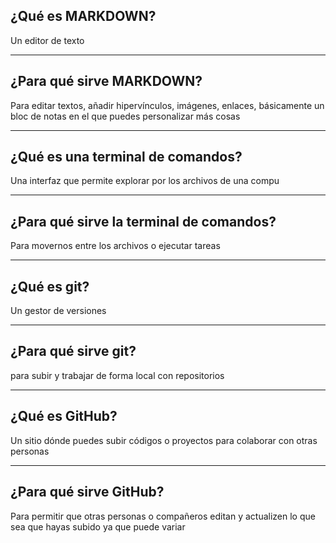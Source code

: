 ## ¿Qué es MARKDOWN?
Un editor de texto 

----
## ¿Para qué sirve MARKDOWN? 
Para editar textos, añadir hipervínculos, imágenes, enlaces, básicamente un bloc de notas en el que puedes personalizar más cosas

----

## ¿Qué es una terminal de comandos? 
Una interfaz que permite explorar por los archivos de una compu  

----

## ¿Para qué sirve la terminal de comandos? 
Para movernos entre los archivos o ejecutar tareas 

----

## ¿Qué es git? 
Un gestor de versiones

----

## ¿Para qué sirve git? 
para subir y trabajar de forma local con repositorios

----

## ¿Qué es GitHub?
Un sitio dónde puedes subir códigos o proyectos para colaborar con otras personas 

----

## ¿Para qué sirve GitHub? 
Para permitir que otras personas o compañeros editan y actualizen lo que sea que hayas subido ya que puede variar 


